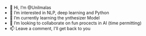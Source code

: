 - 👋 Hi, I’m @Unilmalas
- 👀 I’m interested in NLP, deep learning and Python
- 🌱 I’m currently learning the ynthesizer Model
- 💞️ I’m looking to collaborate on fun procects in AI (time permitting)
- 📫 Leave a comment, I'll get back to you

<!---
Unilmalas/Unilmalas is a ✨ special ✨ repository because its `README.md` (this file) appears on your GitHub profile.
You can click the Preview link to take a look at your changes.
--->
